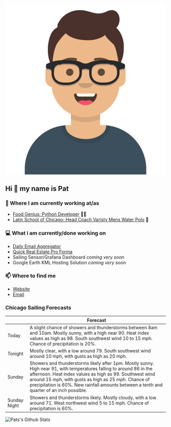 [![Social banner for p-j-falconer](https://raw.githubusercontent.com/P-J-FALCONER/P-J-FALCONER/master/assets/avataaars.svg)](https://patfalconer.com/)
## Hi :wave: my name is Pat

### 💼 Where I am currently working at/as
- [Food Genius: Python Developer](https://getfoodgenius.com/) 🍔🐍
- [Latin School of Chicago: Head Coach Varisty Mens Water Polo](https://www.latinschool.org/) 🤽


### 💻 What i am currently/done working on
 - [Daily Email Aggregator](https://github.com/P-J-FALCONER/dott_daily_mail)
 - [Quick Real Estate Pro Forma](https://github.com/P-J-FALCONER/henry)
 - Sailing Sensor/Grafana Dashboard *coming very soon*
 - Google Earth KML Hosting Solution *coming very soon*

### 📫 Where to find me
 - [Website](https://patfalconer.com/)
 - [Email](mailto:patrick.j.falconer@gmail.com)


### Chicago Sailing Forecasts
|   | Forecast  |
|---|---|
| Today | A slight chance of showers and thunderstorms between 8am and 10am. Mostly sunny, with a high near 90. Heat index values as high as 98. South southwest wind 10 to 15 mph. Chance of precipitation is 20%. |
| Tonight | Mostly clear, with a low around 79. South southwest wind around 10 mph, with gusts as high as 20 mph. |
| Sunday | Showers and thunderstorms likely after 1pm. Mostly sunny. High near 91, with temperatures falling to around 86 in the afternoon. Heat index values as high as 99. Southwest wind around 15 mph, with gusts as high as 25 mph. Chance of precipitation is 60%. New rainfall amounts between a tenth and quarter of an inch possible. |
| Sunday Night | Showers and thunderstorms likely. Mostly cloudy, with a low around 71. West northwest wind 5 to 15 mph. Chance of precipitation is 60%. |

![Pats's Github Stats](https://github-readme-stats.vercel.app/api?username=p-j-falconer&show_icons=true&theme=radical)
